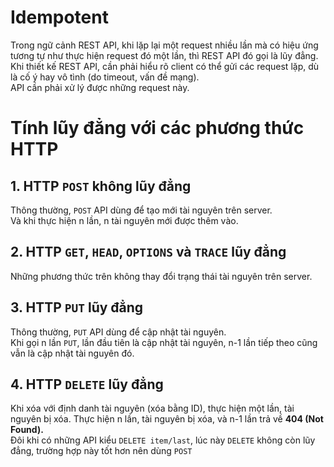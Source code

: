 # Idempotent  
Trong ngữ cảnh REST API, khi lặp lại một request nhiều lần mà có hiệu ứng tương tự như thực hiện request đó một lần, thì REST API đó gọi là lũy đẳng.  
Khi thiết kế REST API, cần phải hiểu rõ client có thể gửi các request lặp, dù là cố ý hay vô tình (do timeout, vấn đề mạng).  
API cần phải xử lý được những request này.  
# Tính lũy đẳng với các phương thức HTTP  
## 1. HTTP `POST` không lũy đẳng  
Thông thường, `POST` API dùng để tạo mới tài nguyên trên server.  
Và khi thực hiện n lần, n tài nguyên mới được thêm vào.  
## 2. HTTP `GET`, `HEAD`, `OPTIONS` và `TRACE` lũy đẳng  
Những phương thức trên không thay đổi trạng thái tài nguyên trên server.  
## 3. HTTP `PUT` lũy đẳng  
Thông thường, `PUT` API dùng để cập nhật tài nguyên.  
Khi gọi n lần `PUT`, lần đầu tiên là cập nhật tài nguyên, n-1 lần tiếp theo cũng vẫn là cập nhật tài nguyên đó.  
## 4. HTTP `DELETE` lũy đẳng  
Khi xóa với định danh tài nguyên (xóa bằng ID), thực hiện một lần, tài nguyên bị xóa. Thực hiện n lần, tài nguyên bị xóa, và n-1 lần trả về **404 (Not Found).**  
Đôi khi có những API kiểu `DELETE item/last`, lúc này `DELETE` không còn lũy đẳng, trường hợp này tốt hơn nên dùng `POST`  
